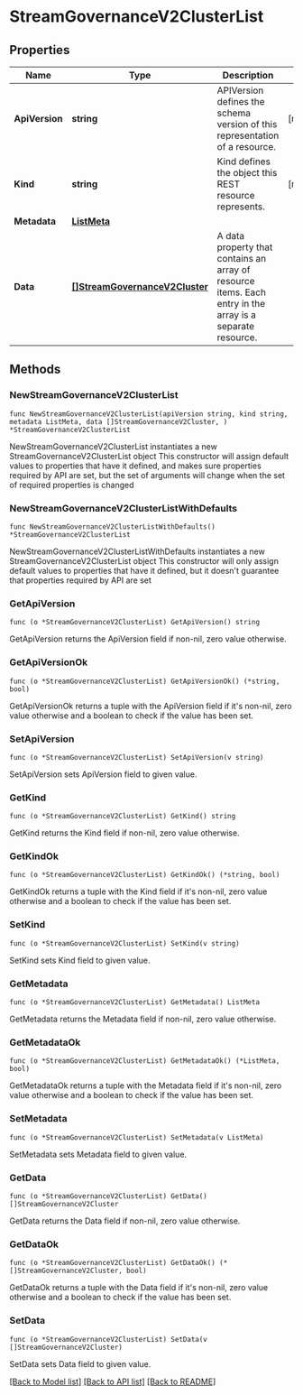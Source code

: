# StreamGovernanceV2ClusterList

## Properties

Name | Type | Description | Notes
------------ | ------------- | ------------- | -------------
**ApiVersion** | **string** | APIVersion defines the schema version of this representation of a resource. | [readonly] 
**Kind** | **string** | Kind defines the object this REST resource represents. | [readonly] 
**Metadata** | [**ListMeta**](ListMeta.md) |  | 
**Data** | [**[]StreamGovernanceV2Cluster**](StreamGovernanceV2Cluster.md) | A data property that contains an array of resource items. Each entry in the array is a separate resource. | 

## Methods

### NewStreamGovernanceV2ClusterList

`func NewStreamGovernanceV2ClusterList(apiVersion string, kind string, metadata ListMeta, data []StreamGovernanceV2Cluster, ) *StreamGovernanceV2ClusterList`

NewStreamGovernanceV2ClusterList instantiates a new StreamGovernanceV2ClusterList object
This constructor will assign default values to properties that have it defined,
and makes sure properties required by API are set, but the set of arguments
will change when the set of required properties is changed

### NewStreamGovernanceV2ClusterListWithDefaults

`func NewStreamGovernanceV2ClusterListWithDefaults() *StreamGovernanceV2ClusterList`

NewStreamGovernanceV2ClusterListWithDefaults instantiates a new StreamGovernanceV2ClusterList object
This constructor will only assign default values to properties that have it defined,
but it doesn't guarantee that properties required by API are set

### GetApiVersion

`func (o *StreamGovernanceV2ClusterList) GetApiVersion() string`

GetApiVersion returns the ApiVersion field if non-nil, zero value otherwise.

### GetApiVersionOk

`func (o *StreamGovernanceV2ClusterList) GetApiVersionOk() (*string, bool)`

GetApiVersionOk returns a tuple with the ApiVersion field if it's non-nil, zero value otherwise
and a boolean to check if the value has been set.

### SetApiVersion

`func (o *StreamGovernanceV2ClusterList) SetApiVersion(v string)`

SetApiVersion sets ApiVersion field to given value.


### GetKind

`func (o *StreamGovernanceV2ClusterList) GetKind() string`

GetKind returns the Kind field if non-nil, zero value otherwise.

### GetKindOk

`func (o *StreamGovernanceV2ClusterList) GetKindOk() (*string, bool)`

GetKindOk returns a tuple with the Kind field if it's non-nil, zero value otherwise
and a boolean to check if the value has been set.

### SetKind

`func (o *StreamGovernanceV2ClusterList) SetKind(v string)`

SetKind sets Kind field to given value.


### GetMetadata

`func (o *StreamGovernanceV2ClusterList) GetMetadata() ListMeta`

GetMetadata returns the Metadata field if non-nil, zero value otherwise.

### GetMetadataOk

`func (o *StreamGovernanceV2ClusterList) GetMetadataOk() (*ListMeta, bool)`

GetMetadataOk returns a tuple with the Metadata field if it's non-nil, zero value otherwise
and a boolean to check if the value has been set.

### SetMetadata

`func (o *StreamGovernanceV2ClusterList) SetMetadata(v ListMeta)`

SetMetadata sets Metadata field to given value.


### GetData

`func (o *StreamGovernanceV2ClusterList) GetData() []StreamGovernanceV2Cluster`

GetData returns the Data field if non-nil, zero value otherwise.

### GetDataOk

`func (o *StreamGovernanceV2ClusterList) GetDataOk() (*[]StreamGovernanceV2Cluster, bool)`

GetDataOk returns a tuple with the Data field if it's non-nil, zero value otherwise
and a boolean to check if the value has been set.

### SetData

`func (o *StreamGovernanceV2ClusterList) SetData(v []StreamGovernanceV2Cluster)`

SetData sets Data field to given value.



[[Back to Model list]](../README.md#documentation-for-models) [[Back to API list]](../README.md#documentation-for-api-endpoints) [[Back to README]](../README.md)


